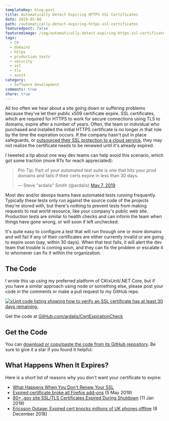 ```yaml
---
templateKey: blog-post
title: Automatically Detect Expiring HTTPS SSL Certificates
date: 2019-05-08
path: /automatically-detect-expiring-https-ssl-certificates
featuredpost: false
featuredimage: /img/automatically-detect-expiring-https-ssl-certificates.png
tags:
  - C#
  - domains
  - https
  - production tests
  - security
  - ssl
  - tls
  - xunit
category:
  - Software Development
comments: true
share: true
---
```


All too often we hear about a site going down or suffering problems because they've let their public x509 certificate expire. SSL certificates, which are required for HTTPS to work for secure connections using TLS to domains, expire after a number of years. Often, the team or individual who purchased and installed the initial HTTPS certificate is no longer in that role by the time the expiration occurs. If the company hasn't put in place safeguards, or [outsourced their SSL protection to a cloud service](https://ardalis.com/add-https-to-any-site-for-free), they may not realize the certificate needs to be renewed until it's already expired.

I tweeted a tip about one way dev teams can help avoid this scenario, which got some traction (more RTs for reach appreciated):

<blockquote class="twitter-tweet"><p lang="en" dir="ltr">Pro Tip: Part of your automated test suite is one that hits your prod domains and fails if their certs expire in less than 30 days.</p>— Steve "ardalis" Smith (@ardalis) <a href="https://twitter.com/ardalis/status/1125571717819191296?ref_src=twsrc%5Etfw">May 7, 2019</a></blockquote>
<script async src="https://platform.twitter.com/widgets.js" charset="utf-8"></script>

Most dev and/or devops teams have automated tests running frequently. Typically these tests only run against the source code of the projects they're stored with, but there's nothing to prevent tests from making requests to real world resource, like your company's public web site. Production tests are similar to health checks and can inform the team when things have gone wrong, or will soon if left unchecked.

It's quite easy to configure a test that will run through one or more domains and will fail if any of their certificates are either currently invalid or are going to expire soon (say, within 30 days). When that test fails, it will alert the dev team that trouble is coming soon, and they can fix the problem or escalate it to whomever can fix it within the organization.

## The Code

I wrote this up using my preferred platform of C#/xUnit/.NET Core, but if you have a similar approach using node or something else, please post your code in the comments or make a pull request to my GitHub repo.

[![xUnit code listing showing how to verify an SSL certificate has at least 30 days remaining.](/img/CertCheckTest-1024x858.png)](/img/CertCheckTest.png)

Get the code at [GitHub.com/ardalis/CertExpirationCheck](https://github.com/ardalis/CertExpirationCheck)

## Get the Code

You can [download or copy/paste the code from its GitHub repository](https://github.com/ardalis/CertExpirationCheck). Be sure to give it a star if you found it helpful.

## What Happens When It Expires?

Here is a short list of reasons why you don't want your certificate to expire:

- [What Happens When You Don't Renew Your SSL](https://www.globalsign.com/en/blog/what-happens-when-you-dont-renew-your-ssl/)
- [Expired certificate broke all Firefox add-ons](https://www.techspot.com/community/topics/expired-certificate-broke-all-firefox-add-ons.253739/) (5 May 2019)
- [80+ .gov site SSL/TLS Certificates Expired During Shutdown](https://www.thesslstore.com/blog/80-gov-ssl-tls-certificates-have-expired-during-the-shutdown/) (11 Jan 2019)
- [Ericsson Outage: Expired cert knocks millions of UK phones offline](https://www.thesslstore.com/blog/expired-certificate-ericsson-o2/) (8 December 2018)
